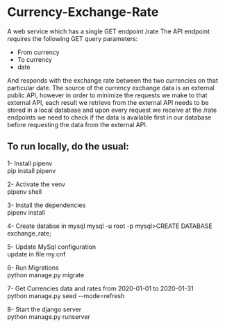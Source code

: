
<h1>Currency-Exchange-Rate</h1>

A web service which has a single GET endpoint /rate
The API endpoint requires the following GET query parameters:
- From currency
- To currency
- date

And responds with the exchange rate between the two currencies on that particular date.
The source of the currency exchange data is an external public API, however in order to
minimize the requests we make to that external API, each result we retrieve from the external
API needs to be stored in a local database and upon every request we receive at the /rate
endpoints we need to check if the data is available first in our database before requesting the
data from the external API.

<h2>To run locally, do the usual:</h2>

1- Install pipenv<br>
    pip install pipenv
    
2- Activate the venv<br>
    pipenv shell
    
3- Install the dependencies<br>
    pipenv install
    
4- Create databse in mysql
    mysql -u root -p
    mysql>CREATE DATABASE exchange_rate;
    
5- Update MySql configuration<br>
    update in file my.cnf
    
6- Run Migrations<br>
    python manage.py migrate
    
7- Get Currencies data and rates from 2020-01-01 to 2020-01-31<br>
    python manage.py seed --mode=refresh
    
8- Start the django server<br>
    python manage.py runserver
    

